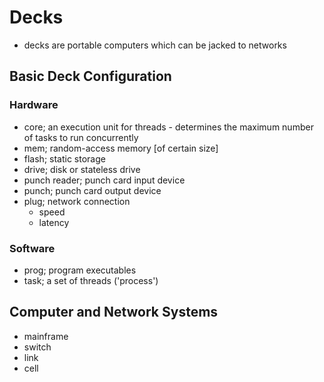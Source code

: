 # Decks

- decks are portable computers which can be jacked to networks

## Basic Deck Configuration

### Hardware

- core; an execution unit for threads - determines the maximum number of tasks to run concurrently
- mem; random-access memory [of certain size]
- flash; static storage
- drive; disk or stateless drive
- punch reader; punch card input device
- punch; punch card output device
- plug; network connection
  - speed
  - latency

### Software

- prog; program executables
- task; a set of threads ('process')

## Computer and Network Systems

- mainframe
- switch
- link
- cell

